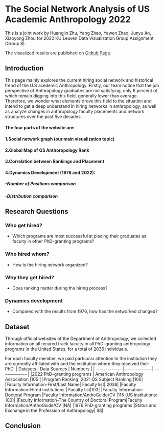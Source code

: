 # The Social Network Analysis of US Academic Anthropology 2022
This is a joint work by Huangjin Zhu, Yang Zhao, Yawen Zhao, Junyu An, Xiaoyong Zhou for 2022 KU Leuven Data Visualization Group Assignment (Group 8).

The visualized results are published on [Github Page](https://zyw-mia.github.io/The-Social-Network-Analysis-of-US-Academic-Anthropology-2022/).

## Introduction
This page mainly explores the current hiring social network and historical trend of the U.S acedemic Anthropology. Firstly, our team notice that the job perspective of Anthropology graduates are not satisfying, only 8 percent of which remain digging into this field, generally lower than average. Therefore, we wonder what elements drove this field to the situation and intend to get a deep understand in hiring networks in anthropology, as well as analyze changes in anthropology faculty placements and network structures over the past five decades.

#### The four parts of the website are:

#### 1.Social network graph (our main visualization topic)
#### 2.Global Map of QS Anthoropology Rank
#### 3.Correlation between Rankings and Placement
#### 4.Dynamics Development (1976 and 2022):
#####  -Number of Positions comparison
#####  -Distribution comparison


## Research Questions
### Who get hired?
- Which programs are most successful at placing their graduates as faculty in other PhD-granting programs?
### Who hired whom?
- How is the hiring network organized?
### Why they get hired?
- Does ranking matter during the hiring process? 
### Dynamics development 
- Compared with the results from 1976, how has the networked changed?

## Dataset
Through official websites of the Department of Anthropology, we collected information on all tenured track faculty in all PhD-granting anthropology programs in the United States, for a total of 2036 individuals.

For each faculty member, we paid particular attention to the institution they are currently affiliated with and the institution where they received their PhD.
|     Datasets   | Data Sources | Numbers |
| ------------- | ------------- | ------------- |
|2022 PhD-granting programs	| American Anthropology Association	|105 |
|Program Ranking	|2021 QS Subject Ranking	|100|
|Faculty Information-First/Last Name|	Faculty list| 2036|
|Faculty Information-Hired Institutions	| Faculty list|103|
|Faculty Information-Doctoral Program	|Faculty Information/AnthoGuide/CV	|115 (US institutions: 100)|
|Faculty Information-The Country of Doctoral Program|Faculty Information/AnthoGuide/CV	|NA|
|1976 PhD-granting programs	|Status and Exchange in the Profession of Anthropology| 	68|

## Conclusion
